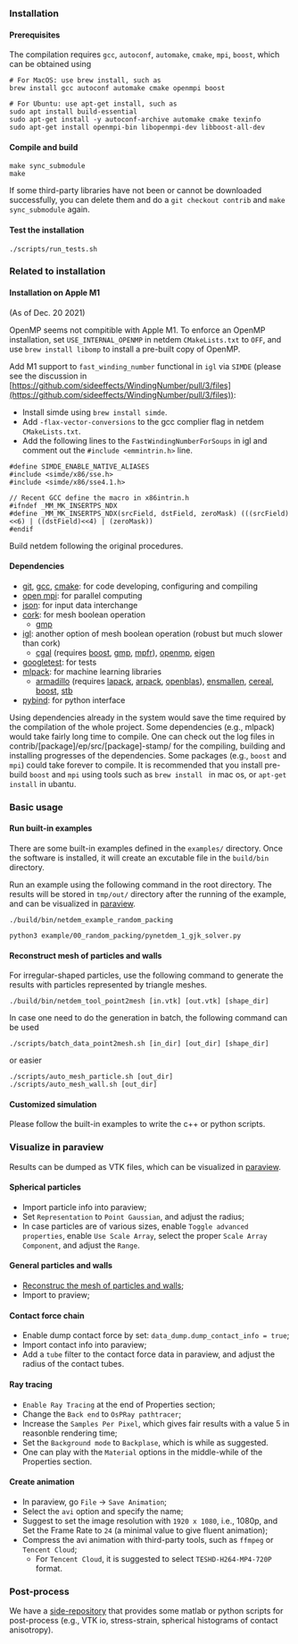 ###

### Installation

#### Prerequisites

The compilation requires ``gcc``, ``autoconf``, ``automake``, ``cmake``, ``mpi``, ``boost``, which can be obtained using

```
# For MacOS: use brew install, such as
brew install gcc autoconf automake cmake openmpi boost
        
# For Ubuntu: use apt-get install, such as
sudo apt install build-essential
sudo apt-get install -y autoconf-archive automake cmake texinfo
sudo apt-get install openmpi-bin libopenmpi-dev libboost-all-dev
```

#### Compile and build

```
make sync_submodule
make
``` 

If some third-party libraries have not been or cannot be downloaded successfully, you can delete them and do a ``git checkout contrib`` and ``make sync_submodule`` again.


#### Test the installation

```
./scripts/run_tests.sh
```

### Related to installation 

#### Installation on Apple M1

(As of Dec. 20 2021)

OpenMP seems not compitible with Apple M1. To enforce an OpenMP installation, set ``USE_INTERNAL_OPENMP`` in netdem ``CMakeLists.txt`` to ``OFF``, and use ``brew install libomp`` to install a pre-built copy of OpenMP.

Add M1 support to ``fast_winding_number`` functional in ``igl`` via ``SIMDE`` (please see the discussion in [https://github.com/sideeffects/WindingNumber/pull/3/files](https://github.com/sideeffects/WindingNumber/pull/3/files)): 

- Install simde using ``brew install simde``.
- Add ``-flax-vector-conversions`` to the gcc complier flag in netdem ``CMakeLists.txt``.
- Add the following lines to the ``FastWindingNumberForSoups`` in igl and comment out the ``#include <emmintrin.h>`` line.

```
#define SIMDE_ENABLE_NATIVE_ALIASES
#include <simde/x86/sse.h>
#include <simde/x86/sse4.1.h>

// Recent GCC define the macro in x86intrin.h
#ifndef _MM_MK_INSERTPS_NDX
#define _MM_MK_INSERTPS_NDX(srcField, dstField, zeroMask) (((srcField)<<6) | ((dstField)<<4) | (zeroMask))
#endif
```

Build netdem following the original procedures.

#### Dependencies

 - [git](https://git-scm.com), [gcc](https://gcc.gnu.org), [cmake](https://cmake.org): for code developing, configuring and compiling
 - [open mpi](https://www.open-mpi.org): for parallel computing
 - [json](https://github.com/ArthurSonzogni/nlohmann_json_cmake_fetchcontent.git): for input data interchange
 - [cork](https://github.com/libigl/cork.git): for mesh boolean operation
    - [gmp](https://gmplib.org)
 - [igl](https://github.com/libigl/libigl.git): another option of mesh boolean operation (robust but much slower than cork)
    - [cgal](https://github.com/CGAL/cgal.git) (requires [boost](https://github.com/boostorg/boost.git), [gmp](https://gmplib.org), [mpfr](https://www.mpfr.org)), [openmp](https://openmp.llvm.org/), [eigen](https://gitlab.com/libeigen/eigen.git)
 - [googletest](https://github.com/google/googletest.git): for tests
 - [mlpack](https://github.com/mlpack/mlpack.git): for machine learning libraries
    - [armadillo](http://arma.sourceforge.net/download.html) (requires [lapack](https://github.com/Reference-LAPACK/lapack.git), [arpack](https://github.com/opencollab/arpack-ng.git), [openblas](https://github.com/xianyi/OpenBLAS.git)), [ensmallen](https://github.com/mlpack/ensmallen), [cereal](https://github.com/USCiLab/cereal), [boost](https://github.com/boostorg/boost.git), [stb](https://github.com/nothings/stb.git)
- [pybind](https://github.com/pybind/pybind11.git): for python interface 

Using dependencies already in the system would save the time required by the compilation of the whole project. Some dependencies (e.g., mlpack) would take fairly long time to compile. One can check out the log files in contrib/[package]/ep/src/[package]-stamp/ for the compiling, building and installing progresses of the dependencies. Some packages (e.g., ``boost`` and ``mpi``) could take forever to compile. It is recommended that you install pre-build ``boost`` and ``mpi`` using tools such as ``brew install `` in mac os, or ``apt-get install`` in ubantu.

### Basic usage

#### Run built-in examples

There are some built-in examples defined in the ``examples/`` directory. Once the software is installed, it will create an excutable file in the ``build/bin`` directory. 

Run an example using the following command in the root directory. The results will be stored in ``tmp/out/`` directory after the running of the example, and can be visualized in [paraview](https://www.paraview.org).

```
./build/bin/netdem_example_random_packing
```
  
```
python3 example/00_random_packing/pynetdem_1_gjk_solver.py
```

#### <a name="recon_mesh_ref"></a>Reconstruct mesh of particles and walls

For irregular-shaped particles, use the following command to generate the results with particles represented by triangle meshes.

```
./build/bin/netdem_tool_point2mesh [in.vtk] [out.vtk] [shape_dir]
```

In case one need to do the generation in batch, the following command can be used

```
./scripts/batch_data_point2mesh.sh [in_dir] [out_dir] [shape_dir]
```

or easier

```        
./scripts/auto_mesh_particle.sh [out_dir]
./scripts/auto_mesh_wall.sh [out_dir]
```

#### Customized simulation

Please follow the built-in examples to write the c++ or python scripts.

### Visualize in paraview

Results can be dumped as VTK files, which can be visualized in [paraview](https://www.paraview.org/).

#### Spherical particles

- Import particle info into paraview;
- Set ``Representation`` to ``Point Gaussian``, and adjust the radius;
- In case particles are of various sizes, enable ``Toggle advanced properties``, enable ``Use Scale Array``, select the proper ``Scale Array Component``, and adjust the ``Range``.

#### General particles and walls

- [Reconstruc the mesh of particles and walls](#recon_mesh_ref);
- Import to praview;

#### Contact force chain

- Enable dump contact force by set: ``data_dump.dump_contact_info = true``;
- Import contact info into paraview;
- Add a ``tube`` filter to the contact force data in paraview, and adjust the radius of the contact tubes.

#### Ray tracing

- ``Enable Ray Tracing`` at the end of Properties section;
- Change the ``Back end`` to ``OsPRay pathtracer``;
- Increase the ``Samples Per Pixel``, which gives fair results with a value 5 in reasonble rendering time;
- Set the ``Background mode`` to ``Backplase``, which is while as suggested.
- One can play with the ``Material`` options in the middle-while of the Properties section.

#### Create animation

- In paraview, go ``File`` &rarr; ``Save Animation``;
- Select the ``avi`` option and specify the name;
- Suggest to set the image resolution with ``1920 x 1080``, i.e., 1080p, and Set the Frame Rate to ``24`` (a minimal value to give fluent animation);
- Compress the avi animation with third-party tools, such as ``ffmpeg`` or ``Tencent Cloud``;
    - For ``Tencent Cloud``, it is suggested to select ``TESHD-H264-MP4-720P`` format.

### Post-process

We have a [side-repository](https://github.com/net-dem/dem_postprocess_scripts) that provides some matlab or python scripts for post-process (e.g., VTK io, stress-strain, spherical histograms of contact anisotropy).